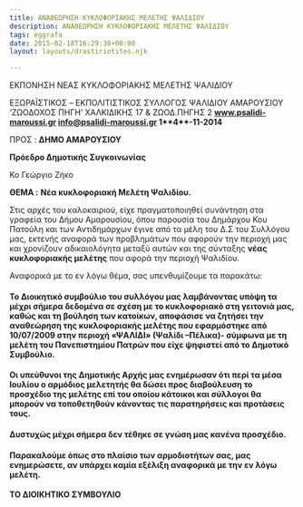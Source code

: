 ```yaml
---
title: ΑΝΑΘΕΩΡΗΣΗ ΚΥΚΛΟΦΟΡΙΑΚΗΣ ΜΕΛΕΤΗΣ ΨΑΛΙΔΙΟΥ
description: ΑΝΑΘΕΩΡΗΣΗ ΚΥΚΛΟΦΟΡΙΑΚΗΣ ΜΕΛΕΤΗΣ ΨΑΛΙΔΙΟΥ
tags: eggrafa
date: 2015-02-18T16:29:38+00:00
layout: layouts/drastiriotites.njk

---
```


ΕΚΠΟΝΗΣΗ ΝΕΑΣ ΚΥΚΛΟΦΟΡΙΑΚΗΣ ΜΕΛΕΤΗΣ ΨΑΛΙΔΙΟΥ

<!-- excerpt -->

ΕΞΩΡΑΪΣΤΙΚΟΣ – EKΠΟΛΙΤΙΣΤΙΚΟΣ ΣΥΛΛΟΓΟΣ ΨΑΛΙΔΙΟΥ ΑΜΑΡΟΥΣΙΟΥ ‘ΖΩΟΔΟΧΟΣ ΠΗΓΗ’ ΧΑΛΚΙΔΙΚΗΣ 17 &amp; ΖΩΟΔ.ΠΗΓΗΣ 2 **www.psalidi-maroussi.gr info@psalidi-maroussi.gr 1\*\***4\***\*-11-2014**

ΠΡΟΣ : **ΔΗΜΟ ΑΜΑΡΟΥΣΙΟΥ**

**Πρόεδρο Δημοτικής Συγκοινωνίας**

Κο Γεώργιο Ζήκο

**ΘΕΜΑ :** **Νέα κυκλοφοριακή Μελέτη Ψαλιδίου.**

Στις αρχές του καλοκαιριού, είχε πραγματοποιηθεί συνάντηση στα γραφεία του Δήμου Αμαρουσίου, όπου παρουσία του Δημάρχου Κου Πατούλη και των Αντιδημάρχων έγινε από τα μέλη του Δ.Σ του Συλλόγου μας, εκτενής αναφορά των προβλημάτων που αφορούν την περιοχή μας και χρονίζουν αδικαιολόγητα μεταξύ αυτών και της σύνταξης **νέας κυκλοφοριακής μελέτης** που αφορά την περιοχή Ψαλιδίου.

Αναφορικά με το εν λόγω θέμα, σας υπενθυμίζουμε τα παρακάτω:

#### Το Διοικητικό συμβούλιο του συλλόγου μας λαμβάνοντας υπόψη τα μέχρι σήμερα δεδομένα σε σχέση με το κυκλοφοριακό στη γειτονιά μας, καθώς και τη βούληση των κατοίκων, αποφάσισε να ζητήσει την αναθεώρηση της κυκλοφοριακής μελέτης που εφαρμόστηκε από 10/07/2009 στην περιοχή «ΨΑΛΙΔΙ» (Ψαλίδι –Πέλικα)- σύμφωνα με τη μελέτη του Πανεπιστημίου Πατρών που είχε ψηφιστεί από το Δημοτικό Συμβούλιο.

#### Οι υπεύθυνοι της Δημοτικής Αρχής μας ενημέρωσαν ότι περί τα μέσα Ιουλίου ο αρμόδιος μελετητής θα δώσει προς διαβούλευση το προσχέδιο της μελέτης επί του οποίου κάτοικοι και σύλλογοι θα μπορούν να τοποθετηθούν κάνοντας τις παρατηρήσεις και προτάσεις τους.

#### Δυστυχώς μέχρι σήμερα δεν τέθηκε σε γνώση μας κανένα προσχέδιο.

#### Παρακαλούμε όπως στο πλαίσιο των αρμοδιοτήτων σας, μας ενημερώσετε, αν υπάρχει καμία εξέλιξη αναφορικά με την εν λόγω μελέτη.

**ΤΟ ΔΙΟΙΚΗΤΙΚΟ ΣΥΜΒΟΥΛΙΟ**
